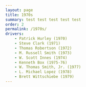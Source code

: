 ```yaml
---
layout: page
title: 1970s
summary: test test test test test
order: 2
permalink: /1970s/
drivers:
    - Patrick Hurley (1970)
    - Steve Clark (1971)
    - Thomas Robertson (1972)
    - M. Russell Smith (1973)
    - W. Scott Innes (1974)
    - Kenneth Box (1975-76)
    - W. Thomas Smith, Jr. (1977)
    - L. Michael Lopez (1978)
    - Brett Wittschiebe (1979)
---
```

